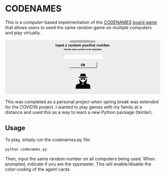 # CODENAMES
This is a computer-based implementation of the [CODENAMES](https://en.wikipedia.org/wiki/Codenames_(board_game)) [board game](https://boardgamegeek.com/boardgame/178900/codenames) that allows users to seed the same random game on multiple computers and play virtually.

![demo](https://github.com/barrowsb/CODENAMES/blob/master/demo.gif)

This was completed as a personal project when spring break was extended for the COVID19 project. I wanted to play games with my family at a distance and used this as a way to learn a new Python package (tkinter).

## Usage
To play, simply run the codenames.py file.
```bash
python codenames.py
```
Then, input the same random number on all computers being used. When prompted, indicate if you are the spymaster. This will enable/disable the color-coding of the agent cards.

